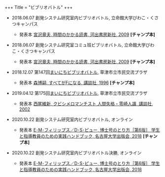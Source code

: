 +++
Title = "ビブリオバトル"
+++

- 2018.06.07 創発システム研究室内ビブリオバトル, 立命館大学びわこ・くさつキャンパス
  - 発表本 [宮沢章夫, 時間のかかる読書, 河出書房新社, 2009](http://www.kawade.co.jp/np/isbn/9784309413365/) **[チャンプ本]**

- 2018.06.07 創発システム研究室コミュ班ビブリオバトル, 立命館大学びわこ・くさつキャンパス
  - 発表本 [宮沢章夫, 時間のかかる読書, 河出書房新社, 2009](http://www.kawade.co.jp/np/isbn/9784309413365/) **[チャンプ本]**

- 2018.12.07 第147回[まいにちビブリオバトル](https://www.kusatsu-plaza.com/bibliobattle), 草津市立市民交流プラザ
  - 発表本 [森博嗣, すべてがFになる, 講談社, 1996](https://bookclub.kodansha.co.jp/product?item=0000158123) **[チャンプ本]**

- 2019.04.12 第175回[まいにちビブリオバトル](https://www.kusatsu-plaza.com/bibliobattle), 草津市立市民交流プラザ
  - 発表本 [西尾維新, クビシメロマンチスト 人間失格・零崎人識, 講談社, 2002](https://bookclub.kodansha.co.jp/product?item=0000158471)

- 2020.10.22 創発システム研究室内ビブリオバトル, オンライン
  - 発表本 [E･M･フィリップス／D･S･ピュー, 博士号のとり方［第6版］
学生と指導教員のための実践ハンドブック, 名古屋大学出版会, 2018](https://www.unp.or.jp/ISBN/ISBN978-4-8158-0923-2.html) **[チャンプ本]**

- 2020.10.22 創発システム研究室内ビブリオバトル決勝, オンライン
  - 発表本 [E･M･フィリップス／D･S･ピュー, 博士号のとり方［第6版］
学生と指導教員のための実践ハンドブック, 名古屋大学出版会, 2018](https://www.unp.or.jp/ISBN/ISBN978-4-8158-0923-2.html) 